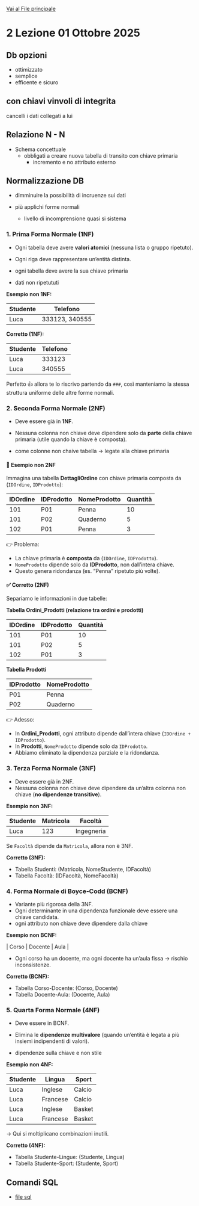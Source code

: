 [Vai al File principale](../../Readme.md)

# 2 Lezione 01 Ottobre 2025

## Db opzioni

- ottimizzato
- semplice
- efficente e sicuro

## con chiavi vinvoli di integrita

cancelli i dati collegati a lui

## Relazione N - N

- Schema concettuale
  - obbligati a creare nuova tabella di transito con chiave primaria
    - incremento e no attributo esterno

## Normalizzazione DB

- dimminuire la possibilità di incruenze sui dati

- più applichi forme normali
  - livello di incomprensione quasi si sistema

### 1. Prima Forma Normale (1NF)

- Ogni tabella deve avere **valori atomici** (nessuna lista o gruppo ripetuto).
- Ogni riga deve rappresentare un’entità distinta.

- ogni tabella deve avere la sua chiave primaria
- dati non ripetututi

**Esempio non 1NF:**

| Studente | Telefono       |
| -------- | -------------- |
| Luca     | 333123, 340555 |

**Corretto (1NF):**

| Studente | Telefono |
| -------- | -------- |
| Luca     | 333123   |
| Luca     | 340555   |

Perfetto 👍 allora te lo riscrivo partendo da `###`, così manteniamo la stessa struttura uniforme delle altre forme normali.

### 2. Seconda Forma Normale (2NF)

- Deve essere già in **1NF**.
- Nessuna colonna non chiave deve dipendere solo da **parte** della chiave primaria (utile quando la chiave è composta).

- come colonne non chaive tabella -> legate alla chiave primaria

#### 🔴 Esempio non 2NF

Immagina una tabella **DettagliOrdine** con chiave primaria composta da (`IDOrdine`, `IDProdotto`):

| IDOrdine | IDProdotto | NomeProdotto | Quantità |
| -------- | ---------- | ------------ | -------- |
| 101      | P01        | Penna        | 10       |
| 101      | P02        | Quaderno     | 5        |
| 102      | P01        | Penna        | 3        |

👉 Problema:

- La chiave primaria è **composta** da (`IDOrdine`, `IDProdotto`).
- `NomeProdotto` dipende solo da **IDProdotto**, non dall’intera chiave.
- Questo genera ridondanza (es. “Penna” ripetuto più volte).

#### ✅ Corretto (2NF)

Separiamo le informazioni in due tabelle:

**Tabella Ordini_Prodotti (relazione tra ordini e prodotti)**

| IDOrdine | IDProdotto | Quantità |
| -------- | ---------- | -------- |
| 101      | P01        | 10       |
| 101      | P02        | 5        |
| 102      | P01        | 3        |

**Tabella Prodotti**

| IDProdotto | NomeProdotto |
| ---------- | ------------ |
| P01        | Penna        |
| P02        | Quaderno     |

👉 Adesso:

- In **Ordini_Prodotti**, ogni attributo dipende dall’intera chiave (`IDOrdine + IDProdotto`).
- In **Prodotti**, `NomeProdotto` dipende solo da `IDProdotto`.
- Abbiamo eliminato la dipendenza parziale e la ridondanza.

### 3. Terza Forma Normale (3NF)

- Deve essere già in 2NF.
- Nessuna colonna non chiave deve dipendere da un’altra colonna non chiave (**no dipendenze transitive**).

**Esempio non 3NF:**

| Studente | Matricola | Facoltà    |
| -------- | --------- | ---------- |
| Luca     | 123       | Ingegneria |

Se `Facoltà` dipende da `Matricola`, allora non è 3NF.

**Corretto (3NF):**

- Tabella Studenti: (Matricola, NomeStudente, IDFacoltà)
- Tabella Facoltà: (IDFacoltà, NomeFacoltà)

### 4. Forma Normale di Boyce-Codd (BCNF)

- Variante più rigorosa della 3NF.
- Ogni determinante in una dipendenza funzionale deve essere una chiave candidata.
- ogni attributo non chiave deve dipendere dalla chiave 

**Esempio non BCNF:**

| Corso | Docente | Aula |

- Ogni corso ha un docente, ma ogni docente ha un’aula fissa → rischio inconsistenze.

**Corretto (BCNF):**

- Tabella Corso-Docente: (Corso, Docente)
- Tabella Docente-Aula: (Docente, Aula)

### 5. Quarta Forma Normale (4NF)

- Deve essere in BCNF.
- Elimina le **dipendenze multivalore** (quando un’entità è legata a più insiemi indipendenti di valori).

- dipendenze sulla chiave e non stile 

**Esempio non 4NF:**

| Studente | Lingua   | Sport  |
| -------- | -------- | ------ |
| Luca     | Inglese  | Calcio |
| Luca     | Francese | Calcio |
| Luca     | Inglese  | Basket |
| Luca     | Francese | Basket |

→ Qui si moltiplicano combinazioni inutili.

**Corretto (4NF):**

- Tabella Studente-Lingue: (Studente, Lingua)
- Tabella Studente-Sport: (Studente, Sport)


## Comandi SQL

- [file sql](SQL/file.sql)